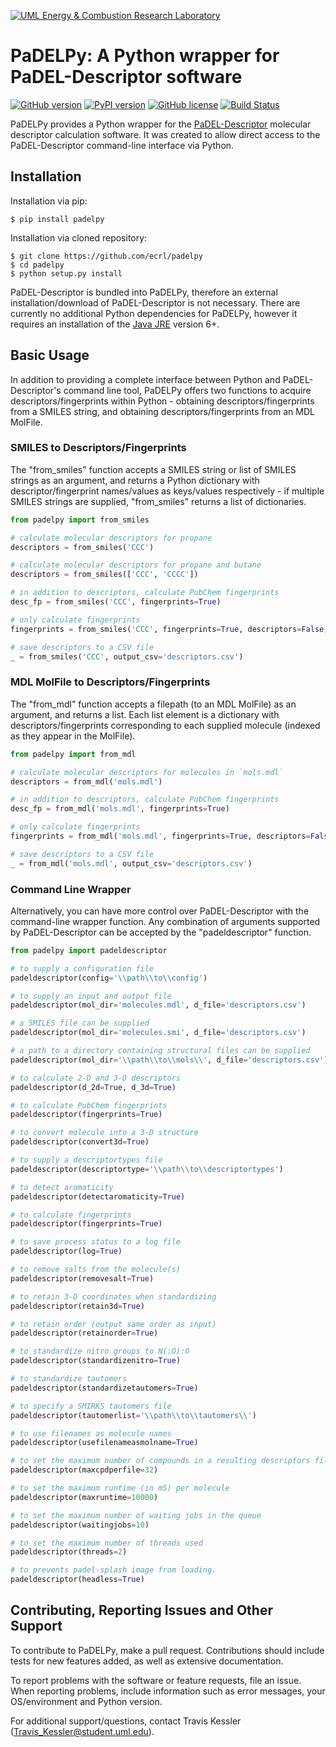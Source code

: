 [![UML Energy & Combustion Research Laboratory](http://faculty.uml.edu/Hunter_Mack/uploads/9/7/1/3/97138798/1481826668_2.png)](http://faculty.uml.edu/Hunter_Mack/)

# PaDELPy: A Python wrapper for PaDEL-Descriptor software

[![GitHub version](https://badge.fury.io/gh/ecrl%2Fpadelpy.svg)](https://badge.fury.io/gh/ecrl%2Fpadelpy)
[![PyPI version](https://badge.fury.io/py/padelpy.svg)](https://badge.fury.io/py/padelpy)
[![GitHub license](https://img.shields.io/badge/license-MIT-blue.svg)](https://raw.githubusercontent.com/ecrl/padelpy/master/LICENSE.txt)
[![Build Status](https://dev.azure.com/uml-ecrl/package-management/_apis/build/status/ECRL.PaDELPy?branchName=master)](https://dev.azure.com/uml-ecrl/package-management/_build/latest?definitionId=2&branchName=master)

PaDELPy provides a Python wrapper for the [PaDEL-Descriptor](http://www.yapcwsoft.com/dd/padeldescriptor/) molecular descriptor calculation software. It was created to allow direct access to the PaDEL-Descriptor command-line interface via Python.

## Installation

Installation via pip:

```
$ pip install padelpy
```

Installation via cloned repository:

```
$ git clone https://github.com/ecrl/padelpy
$ cd padelpy
$ python setup.py install
```

PaDEL-Descriptor is bundled into PaDELPy, therefore an external installation/download of PaDEL-Descriptor is not necessary. There are currently no additional Python dependencies for PaDELPy, however it requires an installation of the [Java JRE](https://www.oracle.com/technetwork/java/javase/downloads/jre8-downloads-2133155.html) version 6+.

## Basic Usage

In addition to providing a complete interface between Python and PaDEL-Descriptor's command line tool, PaDELPy offers two functions to acquire descriptors/fingerprints within Python - obtaining descriptors/fingerprints from a SMILES string, and obtaining descriptors/fingerprints from an MDL MolFile.

### SMILES to Descriptors/Fingerprints

The "from_smiles" function accepts a SMILES string or list of SMILES strings as an argument, and returns a Python dictionary with descriptor/fingerprint names/values as keys/values respectively - if multiple SMILES strings are supplied, "from_smiles" returns a list of dictionaries.

```python
from padelpy import from_smiles

# calculate molecular descriptors for propane
descriptors = from_smiles('CCC')

# calculate molecular descriptors for propane and butane
descriptors = from_smiles(['CCC', 'CCCC'])

# in addition to descriptors, calculate PubChem fingerprints
desc_fp = from_smiles('CCC', fingerprints=True)

# only calculate fingerprints
fingerprints = from_smiles('CCC', fingerprints=True, descriptors=False)

# save descriptors to a CSV file
_ = from_smiles('CCC', output_csv='descriptors.csv')
```

### MDL MolFile to Descriptors/Fingerprints

The "from_mdl" function accepts a filepath (to an MDL MolFile) as an argument, and returns a list. Each list element is a dictionary with descriptors/fingerprints corresponding to each supplied molecule (indexed as they appear in the MolFile).

```python
from padelpy import from_mdl

# calculate molecular descriptors for molecules in `mols.mdl`
descriptors = from_mdl('mols.mdl')

# in addition to descriptors, calculate PubChem fingerprints
desc_fp = from_mdl('mols.mdl', fingerprints=True)

# only calculate fingerprints
fingerprints = from_mdl('mols.mdl', fingerprints=True, descriptors=False)

# save descriptors to a CSV file
_ = from_mdl('mols.mdl', output_csv='descriptors.csv')
```

### Command Line Wrapper

Alternatively, you can have more control over PaDEL-Descriptor with the command-line wrapper function. Any combination of arguments supported by PaDEL-Descriptor can be accepted by the "padeldescriptor" function.

```python
from padelpy import padeldescriptor

# to supply a configuration file
padeldescriptor(config='\\path\\to\\config')

# to supply an input and output file
padeldescriptor(mol_dir='molecules.mdl', d_file='descriptors.csv')

# a SMILES file can be supplied
padeldescriptor(mol_dir='molecules.smi', d_file='descriptors.csv')

# a path to a directory containing structural files can be supplied
padeldescriptor(mol_dir='\\path\\to\\mols\\', d_file='descriptors.csv')

# to calculate 2-D and 3-D descriptors
padeldescriptor(d_2d=True, d_3d=True)

# to calculate PubChem fingerprints
padeldescriptor(fingerprints=True)

# to convert molecule into a 3-D structure
padeldescriptor(convert3d=True)

# to supply a descriptortypes file
padeldescriptor(descriptortype='\\path\\to\\descriptortypes')

# to detect aromaticity
padeldescriptor(detectaromaticity=True)

# to calculate fingerprints
padeldescriptor(fingerprints=True)

# to save process status to a log file
padeldescriptor(log=True)

# to remove salts from the molecule(s)
padeldescriptor(removesalt=True)

# to retain 3-D coordinates when standardizing
padeldescriptor(retain3d=True)

# to retain order (output same order as input)
padeldescriptor(retainorder=True)

# to standardize nitro groups to N(:O):O
padeldescriptor(standardizenitro=True)

# to standardize tautomers
padeldescriptor(standardizetautomers=True)

# to specify a SMIRKS tautomers file
padeldescriptor(tautomerlist='\\path\\to\\tautomers\\')

# to use filenames as molecule names
padeldescriptor(usefilenameasmolname=True)

# to set the maximum number of compounds in a resulting descriptors file
padeldescriptor(maxcpdperfile=32)

# to set the maximum runtime (in mS) per molecule
padeldescriptor(maxruntime=10000)

# to set the maximum number of waiting jobs in the queue
padeldescriptor(waitingjobs=10)

# to set the maximum number of threads used
padeldescriptor(threads=2)

# to prevents padel-splash image from loading.
padeldescriptor(headless=True)

```

## Contributing, Reporting Issues and Other Support

To contribute to PaDELPy, make a pull request. Contributions should include tests for new features added, as well as extensive documentation.

To report problems with the software or feature requests, file an issue. When reporting problems, include information such as error messages, your OS/environment and Python version.

For additional support/questions, contact Travis Kessler (Travis_Kessler@student.uml.edu).
